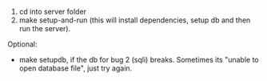1. cd into server folder
2. make setup-and-run (this will install dependencies, setup db and then run the server).

Optional: 
- make setupdb, if the db for bug 2 (sqli) breaks. Sometimes its "unable to open database file", just try again. 
